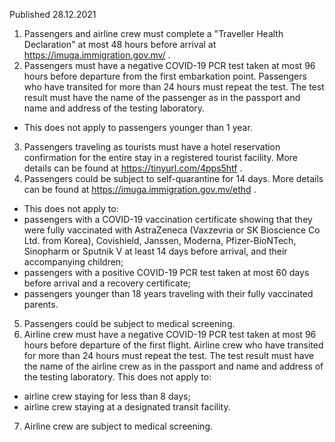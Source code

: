 Published 28.12.2021
1. Passengers and airline crew must complete a "Traveller Health Declaration" at most 48 hours before arrival at <a href="https://imuga.immigration.gov.mv/">https://imuga.immigration.gov.mv/</a> .
2. Passengers must have a negative COVID-19 PCR test taken at most 96 hours before departure from the first embarkation point. Passengers who have transited for more than 24 hours must repeat the test. The test result must have the name of the passenger as in the passport and name and address of the testing laboratory.
- This does not apply to passengers younger than 1 year.
3. Passengers traveling as tourists must have a hotel reservation confirmation for the entire stay in a registered tourist facility. More details can be found at <a href="https://tinyurl.com/4pps5htf">https://tinyurl.com/4pps5htf</a> .
4. Passengers could be subject to self-quarantine for 14 days. More details can be found at <a href="https://imuga.immigration.gov.mv/ethd">https://imuga.immigration.gov.mv/ethd</a> .
- This does not apply to:
- passengers with a COVID-19 vaccination certificate showing that they were fully vaccinated with AstraZeneca (Vaxzevria or SK Bioscience Co Ltd. from Korea), Covishield, Janssen, Moderna, Pfizer-BioNTech, Sinopharm or Sputnik V at least 14 days before arrival, and their accompanying children;
- passengers with a positive COVID-19 PCR test taken at most 60 days before arrival and a recovery certificate;
- passengers younger than 18 years traveling with their fully vaccinated parents.
5. Passengers could be subject to medical screening.
6. Airline crew must have a negative COVID-19 PCR test taken at most 96 hours before departure of the first flight. Airline crew who have transited for more than 24 hours must repeat the test. The test result must have the name of the airline crew as in the passport and name and address of the testing laboratory.
This does not apply to:
- airline crew staying for less than 8 days;
- airline crew staying at a designated transit facility.
7. Airline crew are subject to medical screening.